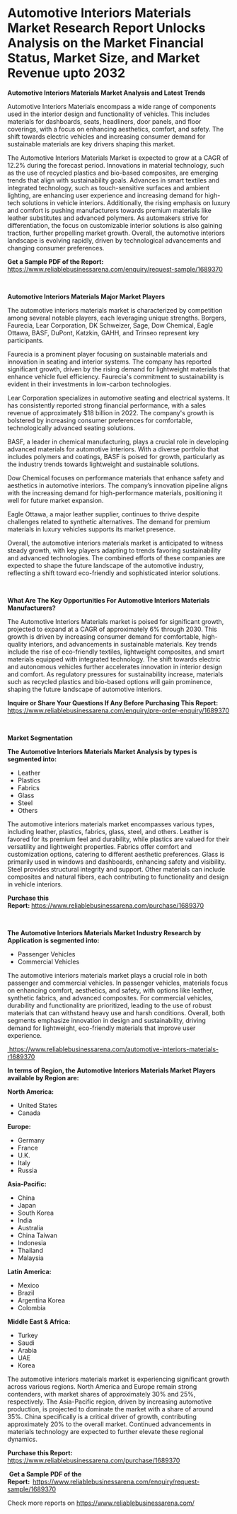 <p><h1>Automotive Interiors Materials Market Research Report Unlocks Analysis on the Market Financial Status, Market Size, and Market Revenue upto 2032</h1></p><p><strong>Automotive Interiors Materials Market Analysis and Latest Trends</strong></p>
<p><p>Automotive Interiors Materials encompass a wide range of components used in the interior design and functionality of vehicles. This includes materials for dashboards, seats, headliners, door panels, and floor coverings, with a focus on enhancing aesthetics, comfort, and safety. The shift towards electric vehicles and increasing consumer demand for sustainable materials are key drivers shaping this market.</p><p>The Automotive Interiors Materials Market is expected to grow at a CAGR of 12.2% during the forecast period. Innovations in material technology, such as the use of recycled plastics and bio-based composites, are emerging trends that align with sustainability goals. Advances in smart textiles and integrated technology, such as touch-sensitive surfaces and ambient lighting, are enhancing user experience and increasing demand for high-tech solutions in vehicle interiors. Additionally, the rising emphasis on luxury and comfort is pushing manufacturers towards premium materials like leather substitutes and advanced polymers. As automakers strive for differentiation, the focus on customizable interior solutions is also gaining traction, further propelling market growth. Overall, the automotive interiors landscape is evolving rapidly, driven by technological advancements and changing consumer preferences.</p></p>
<p><strong>Get a Sample PDF of the Report:&nbsp;</strong> <a href="https://www.reliablebusinessarena.com/enquiry/request-sample/1689370?utm_campaign=2003&utm_medium=2&utm_source=Github&utm_content=ia&utm_term=07012025&utm_id=automotive-interiors-materials">https://www.reliablebusinessarena.com/enquiry/request-sample/1689370</a></p>
<p>&nbsp;</p>
<p><strong>Automotive Interiors Materials Major Market Players</strong></p>
<p><p>The automotive interiors materials market is characterized by competition among several notable players, each leveraging unique strengths. Borgers, Faurecia, Lear Corporation, DK Schweizer, Sage, Dow Chemical, Eagle Ottawa, BASF, DuPont, Katzkin, GAHH, and Trinseo represent key participants.</p><p>Faurecia is a prominent player focusing on sustainable materials and innovation in seating and interior systems. The company has reported significant growth, driven by the rising demand for lightweight materials that enhance vehicle fuel efficiency. Faurecia's commitment to sustainability is evident in their investments in low-carbon technologies.</p><p>Lear Corporation specializes in automotive seating and electrical systems. It has consistently reported strong financial performance, with a sales revenue of approximately $18 billion in 2022. The company's growth is bolstered by increasing consumer preferences for comfortable, technologically advanced seating solutions.</p><p>BASF, a leader in chemical manufacturing, plays a crucial role in developing advanced materials for automotive interiors. With a diverse portfolio that includes polymers and coatings, BASF is poised for growth, particularly as the industry trends towards lightweight and sustainable solutions.</p><p>Dow Chemical focuses on performance materials that enhance safety and aesthetics in automotive interiors. The company’s innovation pipeline aligns with the increasing demand for high-performance materials, positioning it well for future market expansion.</p><p>Eagle Ottawa, a major leather supplier, continues to thrive despite challenges related to synthetic alternatives. The demand for premium materials in luxury vehicles supports its market presence.</p><p>Overall, the automotive interiors materials market is anticipated to witness steady growth, with key players adapting to trends favoring sustainability and advanced technologies. The combined efforts of these companies are expected to shape the future landscape of the automotive industry, reflecting a shift toward eco-friendly and sophisticated interior solutions.</p></p>
<p>&nbsp;</p>
<p><strong>What Are The Key Opportunities For Automotive Interiors Materials Manufacturers?</strong></p>
<p><p>The Automotive Interiors Materials market is poised for significant growth, projected to expand at a CAGR of approximately 6% through 2030. This growth is driven by increasing consumer demand for comfortable, high-quality interiors, and advancements in sustainable materials. Key trends include the rise of eco-friendly textiles, lightweight composites, and smart materials equipped with integrated technology. The shift towards electric and autonomous vehicles further accelerates innovation in interior design and comfort. As regulatory pressures for sustainability increase, materials such as recycled plastics and bio-based options will gain prominence, shaping the future landscape of automotive interiors.</p></p>
<p><strong>Inquire or Share Your Questions If Any Before Purchasing This Report:</strong> <a href="https://www.reliablebusinessarena.com/enquiry/pre-order-enquiry/1689370?utm_campaign=2003&utm_medium=2&utm_source=Github&utm_content=ia&utm_term=07012025&utm_id=automotive-interiors-materials">https://www.reliablebusinessarena.com/enquiry/pre-order-enquiry/1689370</a></p>
<p>&nbsp;</p>
<p><strong>Market Segmentation</strong></p>
<p><strong>The Automotive Interiors Materials Market Analysis by types is segmented into:</strong></p>
<p><ul><li>Leather</li><li>Plastics</li><li>Fabrics</li><li>Glass</li><li>Steel</li><li>Others</li></ul></p>
<p><p>The automotive interiors materials market encompasses various types, including leather, plastics, fabrics, glass, steel, and others. Leather is favored for its premium feel and durability, while plastics are valued for their versatility and lightweight properties. Fabrics offer comfort and customization options, catering to different aesthetic preferences. Glass is primarily used in windows and dashboards, enhancing safety and visibility. Steel provides structural integrity and support. Other materials can include composites and natural fibers, each contributing to functionality and design in vehicle interiors.</p></p>
<p><strong>Purchase this Report:&nbsp;</strong><a href="https://www.reliablebusinessarena.com/purchase/1689370?utm_campaign=2003&utm_medium=2&utm_source=Github&utm_content=ia&utm_term=07012025&utm_id=automotive-interiors-materials">https://www.reliablebusinessarena.com/purchase/1689370</a></p>
<p>&nbsp;</p>
<p><strong>The Automotive Interiors Materials Market Industry Research by Application is segmented into:</strong></p>
<p><ul><li>Passenger Vehicles</li><li>Commercial Vehicles</li></ul></p>
<p><p>The automotive interiors materials market plays a crucial role in both passenger and commercial vehicles. In passenger vehicles, materials focus on enhancing comfort, aesthetics, and safety, with options like leather, synthetic fabrics, and advanced composites. For commercial vehicles, durability and functionality are prioritized, leading to the use of robust materials that can withstand heavy use and harsh conditions. Overall, both segments emphasize innovation in design and sustainability, driving demand for lightweight, eco-friendly materials that improve user experience.</p></p>
<p><a href="https://www.reliablebusinessarena.com/automotive-interiors-materials-r1689370?utm_campaign=2003&utm_medium=2&utm_source=Github&utm_content=ia&utm_term=07012025&utm_id=automotive-interiors-materials">&nbsp;https://www.reliablebusinessarena.com/automotive-interiors-materials-r1689370</a></p>
<p><strong>In terms of Region, the Automotive Interiors Materials Market Players available by Region are:</strong></p>
<p>
    <p> <strong> North America: </strong>
        <ul>
            <li>United States</li>
            <li>Canada</li>
        </ul>
        </p> 
    <p> <strong> Europe: </strong>
        <ul>
            <li>Germany</li>
            <li>France</li>
            <li>U.K.</li>
            <li>Italy</li>
            <li>Russia</li>
        </ul>
        </p> 
    <p> <strong> Asia-Pacific: </strong>
        <ul>
            <li>China</li>
            <li>Japan</li>
            <li>South Korea</li>
            <li>India</li>
            <li>Australia</li>
            <li>China Taiwan</li>
            <li>Indonesia</li>
            <li>Thailand</li>
            <li>Malaysia</li>
        </ul>
        </p> 
    <p> <strong> Latin America: </strong>
        <ul>
            <li>Mexico</li>
            <li>Brazil</li>
            <li>Argentina Korea</li>
            <li>Colombia</li>
        </ul>
        </p> 
    <p> <strong> Middle East & Africa: </strong>
        <ul>
            <li>Turkey</li>
            <li>Saudi</li>
            <li>Arabia</li>
            <li>UAE</li>
            <li>Korea</li>
        </ul>
    </p>
    </p>
<p><p>The automotive interiors materials market is experiencing significant growth across various regions. North America and Europe remain strong contenders, with market shares of approximately 30% and 25%, respectively. The Asia-Pacific region, driven by increasing automotive production, is projected to dominate the market with a share of around 35%. China specifically is a critical driver of growth, contributing approximately 20% to the overall market. Continued advancements in materials technology are expected to further elevate these regional dynamics.</p></p>
<p><strong>Purchase this Report: </strong><a href="https://www.reliablebusinessarena.com/purchase/1689370?utm_campaign=2003&utm_medium=2&utm_source=Github&utm_content=ia&utm_term=07012025&utm_id=automotive-interiors-materials">https://www.reliablebusinessarena.com/purchase/1689370</a></p>
<p>&nbsp;<strong>Get a Sample PDF of the Report:&nbsp;&nbsp;</strong><a href="https://www.reliablebusinessarena.com/enquiry/request-sample/1689370?utm_campaign=2003&utm_medium=2&utm_source=Github&utm_content=ia&utm_term=07012025&utm_id=automotive-interiors-materials">https://www.reliablebusinessarena.com/enquiry/request-sample/1689370</a></p>
<p><strong></strong></p>
<p>Check more reports on <a href="https://www.reliablebusinessarena.com/?utm_campaign=2003&utm_medium=2&utm_source=Github&utm_content=ia&utm_term=07012025&utm_id=automotive-interiors-materials">https://www.reliablebusinessarena.com/</a></p>